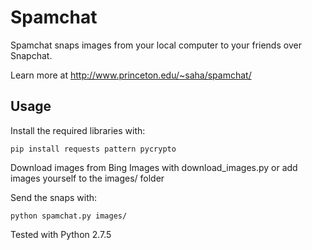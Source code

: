 Spamchat
========

Spamchat snaps images from your local computer to your friends over Snapchat.

Learn more at http://www.princeton.edu/~saha/spamchat/

Usage
-----
Install the required libraries with:

    pip install requests pattern pycrypto

Download images from Bing Images with download_images.py or add images yourself to the images/ folder

Send the snaps with:

    python spamchat.py images/

Tested with Python 2.7.5